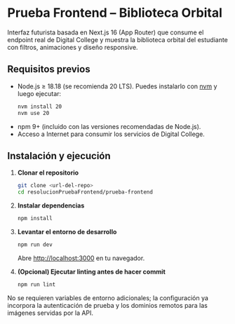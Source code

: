 # Prueba Frontend – Biblioteca Orbital

Interfaz futurista basada en Next.js 16 (App Router) que consume el endpoint real de Digital College y muestra la biblioteca orbital del estudiante con filtros, animaciones y diseño responsive.

## Requisitos previos

- Node.js ≥ 18.18 (se recomienda 20 LTS). Puedes instalarlo con [nvm](https://github.com/nvm-sh/nvm#installing-and-updating) y luego ejecutar:
  ```bash
  nvm install 20
  nvm use 20
  ```
- npm 9+ (incluido con las versiones recomendadas de Node.js).
- Acceso a Internet para consumir los servicios de Digital College.

## Instalación y ejecución

1. **Clonar el repositorio**
   ```bash
   git clone <url-del-repo>
   cd resolucionPruebaFrontend/prueba-frontend
   ```

2. **Instalar dependencias**
   ```bash
   npm install
   ```

3. **Levantar el entorno de desarrollo**
   ```bash
   npm run dev
   ```
   Abre [http://localhost:3000](http://localhost:3000) en tu navegador.

4. **(Opcional) Ejecutar linting antes de hacer commit**
   ```bash
   npm run lint
   ```

No se requieren variables de entorno adicionales; la configuración ya incorpora la autenticación de prueba y los dominios remotos para las imágenes servidas por la API.
